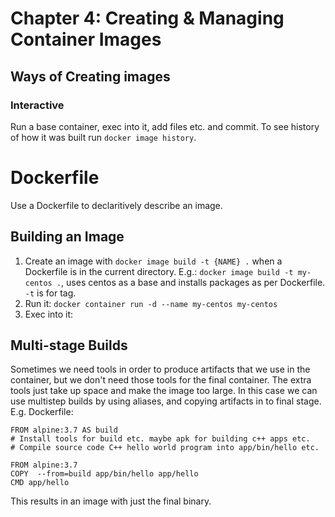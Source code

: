# Chapter 4: Creating & Managing Container Images

## Ways of Creating images 

### Interactive

Run a base container, exec into it, add files etc. and commit. To see history of how it was
built run `docker image history`.

# Dockerfile

Use a Dockerfile to declaritively describe an image.

## Building an Image
1. Create an image with `docker image build -t {NAME} .` when a Dockerfile is in the current directory.
E.g.: `docker image build -t my-centos .`, uses centos as a base and installs packages as per Dockerfile.
`-t` is for tag.
2. Run it: `docker container run -d --name my-centos my-centos`
3. Exec into it: 

## Multi-stage Builds
Sometimes we need tools in order to produce artifacts that we use in the container, but we don't need those
tools for the final container. The extra tools just take up space and make the image too large. In this case we can
use multistep builds by using aliases, and copying artifacts in to final stage. E.g. Dockerfile:

```
FROM alpine:3.7 AS build
# Install tools for build etc. maybe apk for building c++ apps etc.
# Compile source code C++ hello world program into app/bin/hello etc.

FROM alpine:3.7
COPY  --from=build app/bin/hello app/hello
CMD app/hello
```

This results in an image with just the final binary.
